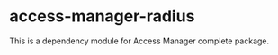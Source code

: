 access-manager-radius
=====================

This is a dependency module for Access Manager complete package.
